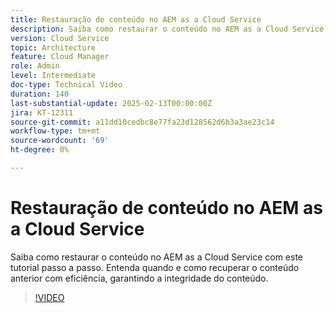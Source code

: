 ```yaml
---
title: Restauração de conteúdo no AEM as a Cloud Service
description: Saiba como restaurar o conteúdo no AEM as a Cloud Service com este vídeo. Entenda quando e como recuperar o conteúdo anterior com eficiência, garantindo a integridade do conteúdo.
version: Cloud Service
topic: Architecture
feature: Cloud Manager
role: Admin
level: Intermediate
doc-type: Technical Video
duration: 140
last-substantial-update: 2025-02-13T00:00:00Z
jira: KT-12311
source-git-commit: a11dd10cedbc8e77fa23d128562d6b3a3ae23c14
workflow-type: tm+mt
source-wordcount: '69'
ht-degree: 0%

---
```



# Restauração de conteúdo no AEM as a Cloud Service

Saiba como restaurar o conteúdo no AEM as a Cloud Service com este tutorial passo a passo. Entenda quando e como recuperar o conteúdo anterior com eficiência, garantindo a integridade do conteúdo.

>[!VIDEO](https://video.tv.adobe.com/v/3416149/?learn=on&enablevpops)
